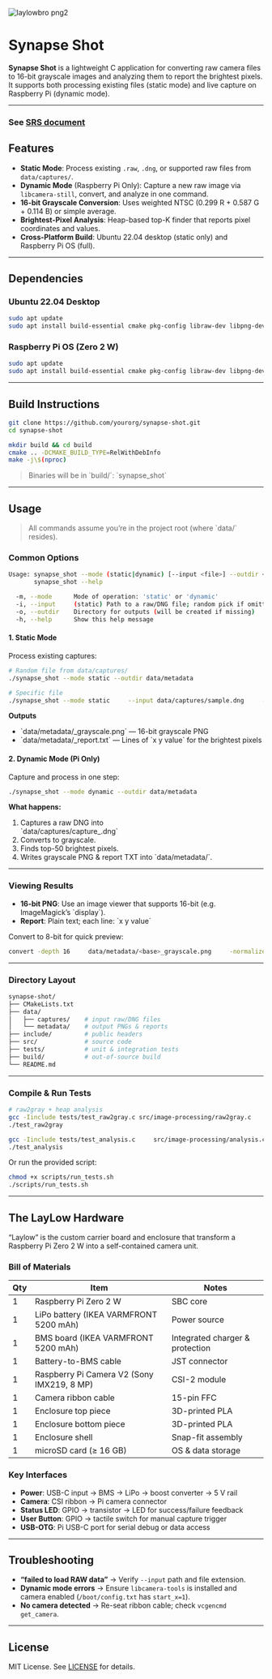 ![laylowbro png2](https://github.com/user-attachments/assets/0424781e-94b8-422b-a442-c3358c5af60c)

# Synapse Shot

**Synapse Shot** is a lightweight C application for converting raw camera files to 16-bit grayscale images and analyzing them to report the brightest pixels. It supports both processing existing files (static mode) and live capture on Raspberry Pi (dynamic mode).

---
### See [SRS document](https://github.com/bem22/LayLow/blob/develop/SRS.md)

## Features

- **Static Mode**: Process existing `.raw`, `.dng`, or supported raw files from `data/captures/`.  
- **Dynamic Mode** (Raspberry Pi Only): Capture a new raw image via `libcamera-still`, convert, and analyze in one command.  
- **16-bit Grayscale Conversion**: Uses weighted NTSC (0.299 R + 0.587 G + 0.114 B) or simple average.  
- **Brightest-Pixel Analysis**: Heap-based top-K finder that reports pixel coordinates and values.  
- **Cross-Platform Build**: Ubuntu 22.04 desktop (static only) and Raspberry Pi OS (full).

---

## Dependencies

### Ubuntu 22.04 Desktop

```bash
sudo apt update
sudo apt install build-essential cmake pkg-config libraw-dev libpng-dev
```

### Raspberry Pi OS (Zero 2 W)

```bash
sudo apt update
sudo apt install build-essential cmake pkg-config libraw-dev libpng-dev libcamera-tools
```

---

## Build Instructions

```bash
git clone https://github.com/yourorg/synapse-shot.git
cd synapse-shot

mkdir build && cd build
cmake .. -DCMAKE_BUILD_TYPE=RelWithDebInfo
make -j\$(nproc)
```

> Binaries will be in \`build/\`: \`synapse_shot\`

---

## Usage

> All commands assume you’re in the project root (where \`data/\` resides).

### Common Options

```bash
Usage: synapse_shot --mode (static|dynamic) [--input <file>] --outdir <dir>
       synapse_shot --help

  -m, --mode      Mode of operation: 'static' or 'dynamic'
  -i, --input     (static) Path to a raw/DNG file; random pick if omitted
  -o, --outdir    Directory for outputs (will be created if missing)
  -h, --help      Show this help message
```

#### 1. Static Mode

Process existing captures:

```bash
# Random file from data/captures/
./synapse_shot --mode static --outdir data/metadata

# Specific file
./synapse_shot --mode static     --input data/captures/sample.dng     --outdir data/metadata
```

**Outputs**  
- \`data/metadata/<base>_grayscale.png\` — 16-bit grayscale PNG  
- \`data/metadata/<base>_report.txt\` — Lines of \`x y value\` for the brightest pixels  

#### 2. Dynamic Mode (Pi Only)

Capture and process in one step:

```bash
./synapse_shot --mode dynamic --outdir data/metadata
```

**What happens:**  
1. Captures a raw DNG into  
   \`data/captures/capture_<timestamp>.dng\`  
2. Converts to grayscale.  
3. Finds top-50 brightest pixels.  
4. Writes grayscale PNG & report TXT into \`data/metadata/\`.

---

### Viewing Results

- **16-bit PNG**: Use an image viewer that supports 16-bit (e.g. ImageMagick’s \`display\`).  
- **Report**: Plain text; each line: \`x y value\`  

Convert to 8-bit for quick preview:

```bash
convert -depth 16     data/metadata/<base>_grayscale.png     -normalize out8.png
```

---

### Directory Layout

```bash
synapse-shot/
├── CMakeLists.txt
├── data/
│   ├── captures/    # input raw/DNG files
│   └── metadata/    # output PNGs & reports
├── include/         # public headers
├── src/             # source code
├── tests/           # unit & integration tests
├── build/           # out-of-source build
└── README.md
```

---

### Compile & Run Tests

```bash
# raw2gray + heap analysis
gcc -Iinclude tests/test_raw2gray.c src/image-processing/raw2gray.c     -lraw -lpng -lm -o test_raw2gray
./test_raw2gray

gcc -Iinclude tests/test_analysis.c     src/image-processing/analysis.c src/datastructures/heap.c     -o test_analysis
./test_analysis
```

Or run the provided script:

```bash
chmod +x scripts/run_tests.sh
./scripts/run_tests.sh
```

---

## The LayLow Hardware

“Laylow” is the custom carrier board and enclosure that transform a Raspberry Pi Zero 2 W into a self-contained camera unit.

### Bill of Materials

| Qty | Item                                            | Notes                                        |
|-----|-------------------------------------------------|----------------------------------------------|
| 1   | Raspberry Pi Zero 2 W                           | SBC core                                     |
| 1   | LiPo battery (IKEA VARMFRONT 5200 mAh)          | Power source                                 |
| 1   | BMS board (IKEA VARMFRONT 5200 mAh)             | Integrated charger & protection              |
| 1   | Battery-to-BMS cable                            | JST connector                                |
| 1   | Raspberry Pi Camera V2 (Sony IMX219, 8 MP)      | CSI-2 module                                 |
| 1   | Camera ribbon cable                             | 15-pin FFC                                   |
| 1   | Enclosure top piece                             | 3D-printed PLA                               |
| 1   | Enclosure bottom piece                          | 3D-printed PLA                               |
| 1   | Enclosure shell                                 | Snap-fit assembly                            |
| 1   | microSD card (≥ 16 GB)                          | OS & data storage                            |

### Key Interfaces

- **Power**: USB-C input → BMS → LiPo → boost converter → 5 V rail  
- **Camera**: CSI ribbon → Pi camera connector  
- **Status LED**: GPIO → transistor → LED for success/failure feedback  
- **User Button**: GPIO → tactile switch for manual capture trigger  
- **USB-OTG**: Pi USB-C port for serial debug or data access  

---

## Troubleshooting

- **“failed to load RAW data”** → Verify `--input` path and file extension.  
- **Dynamic mode errors** → Ensure `libcamera-tools` is installed and camera enabled (`/boot/config.txt` has `start_x=1`).  
- **No camera detected** → Re-seat ribbon cable; check `vcgencmd get_camera`.  

---

## License

MIT License. See [LICENSE](LICENSE) for details.
